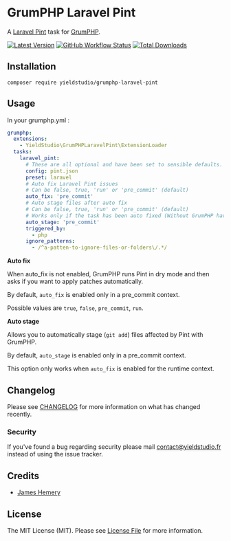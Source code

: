 # GrumPHP Laravel Pint

A [Laravel Pint](https://laravel.com/docs/9.x/pint) task for [GrumPHP](https://github.com/phpro/grumphp).

[![Latest Version](https://img.shields.io/github/release/yieldstudio/grumphp-laravel-pint?style=flat-square)](https://github.com/yieldstudio/grumphp-laravel-pint/releases)
[![GitHub Workflow Status](https://img.shields.io/github/actions/workflow/status/yieldstudio/grumphp-laravel-pint/styling.yml?branch=main&style=flat-square)](https://github.com/yieldstudio/grumphp-laravel-pint/actions/workflows/tests.yml)
[![Total Downloads](https://img.shields.io/packagist/dt/yieldstudio/grumphp-laravel-pint?style=flat-square)](https://packagist.org/packages/yieldstudio/grumphp-laravel-pint)

## Installation

	composer require yieldstudio/grumphp-laravel-pint

## Usage

In your grumphp.yml : 

```yaml
grumphp:
  extensions:
    - YieldStudio\GrumPHPLaravelPint\ExtensionLoader
  tasks:
    laravel_pint:
      # These are all optional and have been set to sensible defaults.
      config: pint.json
      preset: laravel
      # Auto fix Laravel Pint issues
      # Can be false, true, 'run' or 'pre_commit' (default)
      auto_fix: 'pre_commit' 
      # Auto stage files after auto fix
      # Can be false, true, 'run' or 'pre_commit' (default)
      # Works only if the task has been auto fixed (Without GrumPHP having to ask for it)
      auto_stage: 'pre_commit'
      triggered_by:
        - php
      ignore_patterns:
        - /^a-patten-to-ignore-files-or-folders\/.*/
```

**Auto fix**

When auto_fix is not enabled, GrumPHP runs Pint in dry mode and then asks if you want to apply patches automatically.

By default, `auto_fix` is enabled only in a pre_commit context.

Possible values are `true`, `false`, `pre_commit`, `run`.

**Auto stage**

Allows you to automatically stage (`git add`) files affected by Pint with GrumPHP.

By default, `auto_stage` is enabled only in a pre_commit context.

This option only works when `auto_fix` is enabled for the runtime context.


## Changelog

Please see [CHANGELOG](CHANGELOG.md) for more information on what has changed recently.

### Security

If you've found a bug regarding security please mail [contact@yieldstudio.fr](mailto:contact@yieldstudio.fr) instead of using the issue tracker.

## Credits

- [James Hemery](https://github.com/jameshemery)

## License

The MIT License (MIT). Please see [License File](LICENSE.md) for more information.

